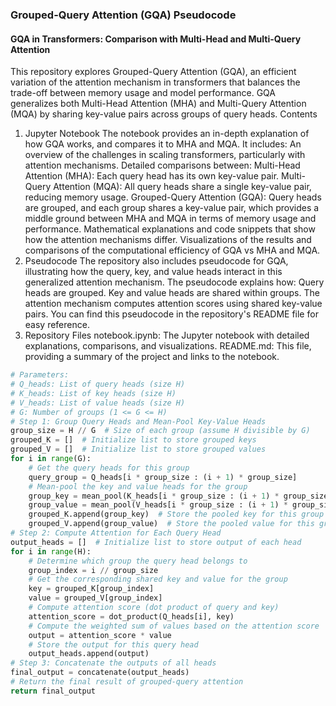 ### Grouped-Query Attention (GQA) Pseudocode
#### GQA in Transformers: Comparison with Multi-Head and Multi-Query Attention

This repository explores Grouped-Query Attention (GQA), an efficient variation of the attention mechanism in transformers that balances the trade-off between memory usage and model performance. GQA generalizes both Multi-Head Attention (MHA) and Multi-Query Attention (MQA) by sharing key-value pairs across groups of query heads.
Contents
1. Jupyter Notebook
The notebook provides an in-depth explanation of how GQA works, and compares it to MHA and MQA. It includes:
An overview of the challenges in scaling transformers, particularly with attention mechanisms.
Detailed comparisons between:
Multi-Head Attention (MHA): Each query head has its own key-value pair.
Multi-Query Attention (MQA): All query heads share a single key-value pair, reducing memory usage.
Grouped-Query Attention (GQA): Query heads are grouped, and each group shares a key-value pair, which provides a middle ground between MHA and MQA in terms of memory usage and performance.
Mathematical explanations and code snippets that show how the attention mechanisms differ.
Visualizations of the results and comparisons of the computational efficiency of GQA vs MHA and MQA.
2. Pseudocode
The repository also includes pseudocode for GQA, illustrating how the query, key, and value heads interact in this generalized attention mechanism. The pseudocode explains how:
Query heads are grouped.
Key and value heads are shared within groups.
The attention mechanism computes attention scores using shared key-value pairs.
You can find this pseudocode in the repository's README file for easy reference.
3. Repository Files
notebook.ipynb: The Jupyter notebook with detailed explanations, comparisons, and visualizations.
README.md: This file, providing a summary of the project and links to the notebook.

```python
# Parameters:
# Q_heads: List of query heads (size H)
# K_heads: List of key heads (size H)
# V_heads: List of value heads (size H)
# G: Number of groups (1 <= G <= H)
# Step 1: Group Query Heads and Mean-Pool Key-Value Heads
group_size = H // G  # Size of each group (assume H divisible by G)
grouped_K = []  # Initialize list to store grouped keys
grouped_V = []  # Initialize list to store grouped values
for i in range(G):
    # Get the query heads for this group
    query_group = Q_heads[i * group_size : (i + 1) * group_size]
    # Mean-pool the key and value heads for the group
    group_key = mean_pool(K_heads[i * group_size : (i + 1) * group_size])
    group_value = mean_pool(V_heads[i * group_size : (i + 1) * group_size])
    grouped_K.append(group_key)  # Store the pooled key for this group
    grouped_V.append(group_value)  # Store the pooled value for this group
# Step 2: Compute Attention for Each Query Head
output_heads = []  # Initialize list to store output of each head
for i in range(H):
    # Determine which group the query head belongs to
    group_index = i // group_size
    # Get the corresponding shared key and value for the group
    key = grouped_K[group_index]
    value = grouped_V[group_index]
    # Compute attention score (dot product of query and key)
    attention_score = dot_product(Q_heads[i], key)
    # Compute the weighted sum of values based on the attention score
    output = attention_score * value
    # Store the output for this query head
    output_heads.append(output)
# Step 3: Concatenate the outputs of all heads
final_output = concatenate(output_heads)
# Return the final result of grouped-query attention
return final_output
